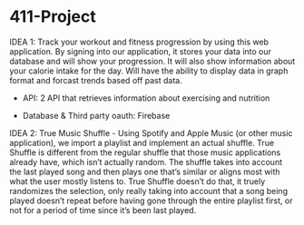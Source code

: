 # 411-Project

IDEA 1: Track your workout and fitness progression by using this web application. By signing into our application, it stores your data into our database and will show your progression. It will also show information about your calorie intake for the day. Will have the ability to display data in graph format and forcast trends based off past data.



- API: 2 API that retrieves information about exercising and nutrition 

- Database & Third party oauth: Firebase

IDEA 2: True Music Shuffle - Using Spotify and Apple Music (or other music application), we import a playlist and implement an actual shuffle. True Shuffle is different from the regular shuffle that those music applications already have, which isn’t actually random. The shuffle takes into account the last played song and then plays one that’s similar or aligns most with what the user mostly listens to. True Shuffle doesn’t do that, it truely randomizes the selection, only really taking into account that a song being played doesn’t repeat before having gone through the entire playlist first, or not for a period of time since it’s been last played.

